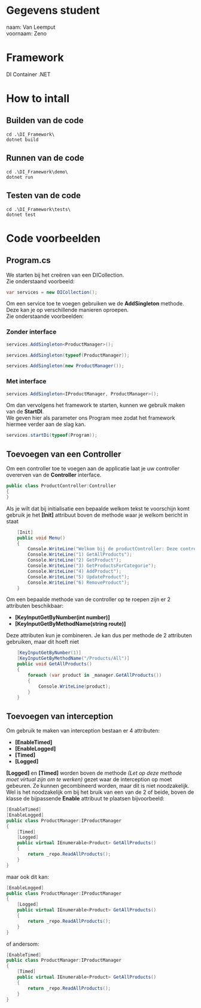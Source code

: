# Gegevens student
naam: Van Leemput  
voornaam: Zeno

# Framework
DI Container .NET

# How to intall
## Builden van de code
```shell
cd .\DI_Framework\
dotnet build
```
## Runnen van de code
```shell
cd .\DI_Framework\demo\
dotnet run
```
## Testen van de code
```shell
cd .\DI_Framework\tests\
dotnet test 
```

# Code voorbeelden
## Program.cs
We starten bij het creëren van een DICollection.  
Zie onderstaand voorbeeld:
```cs
var services = new DICollection();
```
Om een service toe te voegen gebruiken we de **AddSingleton** methode. Deze kan je op verschillende manieren oproepen.  
Zie onderstaande voorbeelden:
### Zonder interface
```cs
services.AddSingleton<ProductManager>();
```
```cs
services.AddSingleton(typeof(ProductManager));
```
```cs
services.AddSingleton(new ProductManager());
```
### Met interface
```cs
services.AddSingleton<IProductManager, ProductManager>();
```

Om dan vervolgens het framework te starten, kunnen we gebruik maken van de **StartDI**.  
We geven hier als parameter ons Program mee zodat het framework hiermee verder aan de slag kan.
```cs
services.startDi(typeof(Program));
```

## Toevoegen van een Controller
Om een controller toe te voegen aan de applicatie laat je uw controller overerven van de **Controller** interface.
```cs
public class ProductController:Controller
{
}
```
Als je wilt dat bij initialisatie een bepaalde welkom tekst te voorschijn komt gebruik je het **[Init]** attribuut boven de methode waar je welkom bericht in staat
```cs
    [Init]
    public void Menu()
    {
        Console.WriteLine("Welkom bij de productController: Deze controller bied volgende opties");
        Console.WriteLine("1) GetAllProducts");
        Console.WriteLine("2) GetProduct");
        Console.WriteLine("3) GetProductsForCategorie");
        Console.WriteLine("4) AddProduct");
        Console.WriteLine("5) UpdateProduct");
        Console.WriteLine("6) RemoveProduct");
    }
```
Om een bepaalde methode van de controller op te roepen zijn er 2 attributen beschikbaar:
- **[KeyInputGetByNumber(int number)]**
- **[KeyInputGetByMethodName(string route)]**  

Deze attributen kun je combineren. Je kan dus per methode de 2 attributen gebruiken, maar dit hoeft niet
```cs
    [KeyInputGetByNumber(1)]
    [KeyInputGetByMethodName("/Products/All")]
    public void GetAllProducts()
    {
        foreach (var product in _manager.GetAllProducts())
        {
            Console.WriteLine(product);
        }
    }
```

## Toevoegen van interception
Om gebruik te maken van interception bestaan er 4 attributen:
- **[EnableTimed]**
- **[EnableLogged]**
- **[Timed]**
- **[Logged]**

**[Logged]** en **[Timed]** worden boven de methode *(Let op deze methode moet virtual zijn om te werken)* gezet waar de interception op moet gebeuren. Ze kunnen gecombineerd worden, maar dit is niet noodzakelijk.  
Wel is het noodzakelijk om bij het bruik van een van de 2 of beide, boven de klasse de bijpassende **Enable** attribuut te plaatsen
bijvoorbeeld:
```cs
[EnableTimed]
[EnableLogged]
public class ProductManager:IProductManager
{
    [Timed]
    [Logged]
    public virtual IEnumerable<Product> GetAllProducts()
    {
        return _repo.ReadAllProducts();
    }
}
```
maar ook dit kan:
```cs
[EnableLogged]
public class ProductManager:IProductManager
{
    [Logged]
    public virtual IEnumerable<Product> GetAllProducts()
    {
        return _repo.ReadAllProducts();
    }
}
```
of andersom:
```cs
[EnableTimed]
public class ProductManager:IProductManager
{
    [Timed]
    public virtual IEnumerable<Product> GetAllProducts()
    {
        return _repo.ReadAllProducts();
    }
}
```